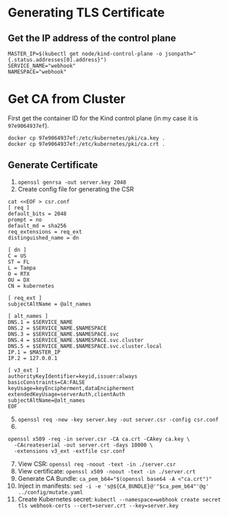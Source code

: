 # Generating TLS Certificate

## Get the IP address of the control plane

```shell
MASTER_IP=$(kubectl get node/kind-control-plane -o jsonpath="{.status.addresses[0].address}")
SERVICE_NAME="webhook"
NAMESPACE="webhook"
```

# Get CA from Cluster

First get the container ID for the Kind control plane (in my case it is `97e9064937ef`).

```shell
docker cp 97e9064937ef:/etc/kubernetes/pki/ca.key .
docker cp 97e9064937ef:/etc/kubernetes/pki/ca.crt .
```

## Generate Certificate

1. `openssl genrsa -out server.key 2048`
2. Create config file for generating the CSR

```shell
cat <<EOF > csr.conf
[ req ]
default_bits = 2048
prompt = no
default_md = sha256
req_extensions = req_ext
distinguished_name = dn

[ dn ]
C = US
ST = FL
L = Tampa
O = RTX
OU = DX
CN = kubernetes

[ req_ext ]
subjectAltName = @alt_names

[ alt_names ]
DNS.1 = $SERVICE_NAME
DNS.2 = $SERVICE_NAME.$NAMESPACE
DNS.3 = $SERVICE_NAME.$NAMESPACE.svc
DNS.4 = $SERVICE_NAME.$NAMESPACE.svc.cluster
DNS.5 = $SERVICE_NAME.$NAMESPACE.svc.cluster.local
IP.1 = $MASTER_IP
IP.2 = 127.0.0.1

[ v3_ext ]
authorityKeyIdentifier=keyid,issuer:always
basicConstraints=CA:FALSE
keyUsage=keyEncipherment,dataEncipherment
extendedKeyUsage=serverAuth,clientAuth
subjectAltName=@alt_names
EOF
```

5. `openssl req -new -key server.key -out server.csr -config csr.conf`
6.

```shell
openssl x509 -req -in server.csr -CA ca.crt -CAkey ca.key \
  -CAcreateserial -out server.crt -days 10000 \
  -extensions v3_ext -extfile csr.conf
```

7. View CSR: `openssl req -noout -text -in ./server.csr`
8. View certificate: `openssl x509 -noout -text -in ./server.crt`
9. Generate CA Bundle: `ca_pem_b64="$(openssl base64 -A <"ca.crt")"`
10. Inject in manifests: `sed -i -e 's@${CA_BUNDLE}@'"$ca_pem_b64"'@g' ../config/mutate.yaml`
11. Create Kubernetes secret: `kubectl --namespace=webhook create secret tls webhook-certs --cert=server.crt --key=server.key`
